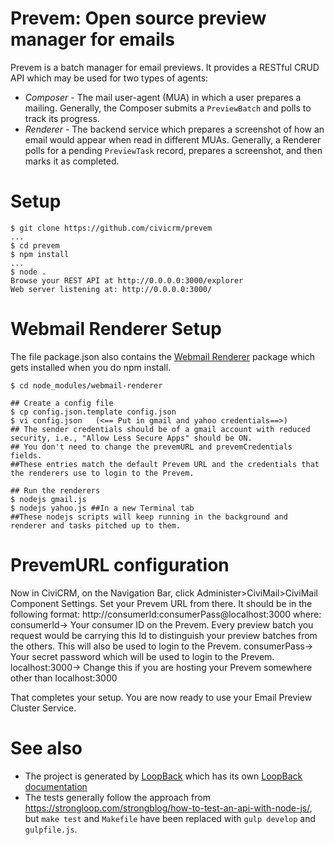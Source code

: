 # Prevem: Open source preview manager for emails

Prevem is a batch manager for email previews. It provides a RESTful CRUD API
which may be used for two types of agents:

 * *Composer* - The mail user-agent (MUA) in which a user prepares a mailing.
   Generally, the Composer submits a `PreviewBatch` and polls to track its progress.
 * *Renderer* - The backend service which prepares a screenshot of how an email would
   appear when read in different MUAs. Generally, a Renderer polls for a pending
   `PreviewTask` record, prepares a screenshot, and then marks it as completed.

# Setup

```
$ git clone https://github.com/civicrm/prevem
...
$ cd prevem
$ npm install
...
$ node .
Browse your REST API at http://0.0.0.0:3000/explorer
Web server listening at: http://0.0.0.0:3000/
```
# Webmail Renderer Setup
The file package.json also contains the [Webmail Renderer](www.github.com/utkarshsharma/webmail-renderer.git) package which gets installed when you do npm install.

```
$ cd node_modules/webmail-renderer

## Create a config file
$ cp config.json.template config.json
$ vi config.json   (<== Put in gmail and yahoo credentials==>)
## The sender credentials should be of a gmail account with reduced security, i.e., "Allow Less Secure Apps" should be ON.
## You don't need to change the prevemURL and prevemCredentials fields.
##These entries match the default Prevem URL and the credentials that the renderers use to login to the Prevem.

## Run the renderers
$ nodejs gmail.js
$ nodejs yahoo.js ##In a new Terminal tab
##These nodejs scripts will keep running in the background and renderer and tasks pitched up to them.
```
# PrevemURL configuration

Now in CiviCRM, on the Navigation Bar, click Administer>CiviMail>CiviMail Component Settings.
Set your Prevem URL from there. It should be in the following format:
http://consumerId:consumerPass@localhost:3000
where:
consumerId-> Your consumer ID on the Prevem. Every preview batch you request would be carrying this Id to distinguish your preview batches from the others. This will also be used to login to the Prevem.
consumerPass-> Your secret password which will be used to login to the Prevem.
localhost:3000-> Change this if you are hosting your Prevem somewhere other than localhost:3000

That completes your setup. You are now ready to use your Email Preview Cluster Service.

<!-- # Preview Manager Configuration

The file server/config.json contains the configuration options for the Preview Manager. The host and port fields contain information regarding where the Preview Manager is being hosted. The 

# Data Model

The models are defined in JSON files under [common/models](common/models).



At this point, you can visit http://localhost:3000/explorer to examine
the available APIs.

# Development

Starting the service with `node .` should create a working environment,
but it's a bit cumbersome to develop on. For local development (and only
for local development), it's better to start via:

```
$ npm install -g gulp
$ gulp develop
```

This will launch the service and execute the test suite. If you make
any changes to the code, it will relaunch the service and re-execute
the test suite.

If you encounter a hard-crash during development, you may need to
manually restart `gulp develop`.

# Data Model

The model is defined in JSON files under [common/models](common/models).
To create additional models, see "Create Models" in [LoopBack: Getting Started](http://loopback.io/getting-started/).

# API Examples

The following sections discuss a bit about how other agents are
expected to interact with `prevem` with some example use-cases
and API calls. To follow along, it is best to open the API
explorer (http://localhost:3000/explorer) and run the commands.

*TYPOGRAPHICAL NOTE: Most API calls accept an input-document of
type `application/json`, and this is displayed in the examples.
However, in some cases, the input is passed as a URL parameter.
Such input should encoded twice (firstly, as JSON; secondly,
as URL data). For readability, we display the examples as if
 they were just JSON.*

## API Examples: Integrating with a Composer

A *Composer* should generally use two API calls. When the user wishes
to prepare a new preview, the *Composer* should create a new `PreviewBatch`
record:

```
POST /api/PreviewBatches
Content-Type: application/json
Accept: application/json

{
  "consumerId": "SOME-UNIQUE-ID"
  "batchId": "SOME-UNIQUE-ID",
  "message": {
    "subject": "Hello world",
    "body_html": "<html><body>Hello world (in <b>HTML</b>)</body></html>"
    "body_text": "Hello world (in text)"
  },
  "renderers": ["gmail", "outlook"]
}
```

The *Composer* may then poll periodically to determine how well the preview
has progressed by fetching a list of `PreviewTask` records filtered on the
`batchId`. The `filter` option accepts a JSON expression.

```
// TYPOGRAPHICAL NOTE: Escaping altered for readibility.
GET /api/PreviewTasks?filter={
  "where": {
    "batchId": "SOME-UNIQUE-ID"
  }
}

```

## API Examples: Integrating with a Renderer (WIP, NOT IMPLEMENTED, SPECULATIVE)

There may be several renderers (such as a Gmail renderer or a Microsoft
Outlook renderer). Each renderer should use two API calls. First, it
should periodically poll to see if any new tasks are waiting for it:

```
POST /api/PreviewTasks/claim
Content-Type: application/json
Accept: application/json

{
  "filter": {
    "where": {
      "renderer": "MY_SUPPORTED_RENDERING_TYPE"
    }
  }
}
```

The request will ordinarily return an empty object. However, if there are
any pending tasks, it will reserve and return the next available task.

After working on the task, the renderer should submit the resulting
screenshot:

```
POST /api/PreviewTasks/123
Content-Type: application/json
Accept: application/json

{
  "result": {
    "imageBase64": "...Base64-encoded image data..."
  }
}
```
 -->
# See also

 * The project is generated by [LoopBack](http://loopback.io) which has its own [LoopBack documentation](http://docs.strongloop.com/display/public/LB/LoopBack)
 * The tests generally follow the approach from https://strongloop.com/strongblog/how-to-test-an-api-with-node-js/,
   but `make test` and `Makefile` have been replaced with `gulp develop` and `gulpfile.js`.
